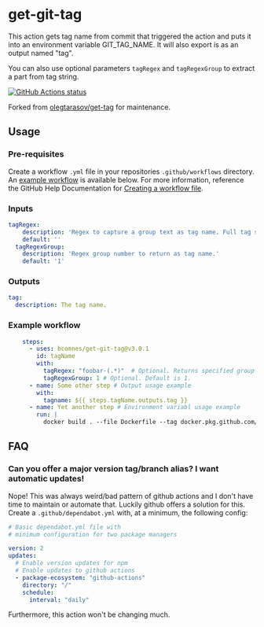 # get-git-tag

This action gets tag name from commit that triggered the action and puts it into an environment variable GIT_TAG_NAME.  It will also export is as an output named "tag".

You can also use optional parameters `tagRegex` and `tagRegexGroup` to extract a part from tag string.

<a href="https://github.com/bcomnes/get-git-tag"><img alt="GitHub Actions status" src="https://github.com/bcomnes/get-git-tag/workflows/Tests/badge.svg"></a>

Forked from [olegtarasov/get-tag](https://github.com/olegtarasov/get-tag) for maintenance.

## Usage

### Pre-requisites
Create a workflow `.yml` file in your repositories `.github/workflows` directory. An [example workflow](#example-workflow) is available below. For more information, reference the GitHub Help Documentation for [Creating a workflow file](https://help.github.com/en/articles/configuring-a-workflow#creating-a-workflow-file).

### Inputs

```yaml
tagRegex:
    description: 'Regex to capture a group text as tag name. Full tag string is returned if regex is not defined.'
    default: ''
  tagRegexGroup:
    description: 'Regex group number to return as tag name.'
    default: '1'
```

### Outputs

```yaml
tag:
  description: The tag name.
```

### Example workflow

```yaml
    steps:
      - uses: bcomnes/get-git-tag@v3.0.1
        id: tagName
        with:
          tagRegex: "foobar-(.*)"  # Optional. Returns specified group text as tag name. Full tag string is returned if regex is not defined.
          tagRegexGroup: 1 # Optional. Default is 1.
      - name: Some other step # Output usage example
        with:
          tagname: ${{ steps.tagName.outputs.tag }}
      - name: Yet another step # Environment variabl usage example
        run: |
          docker build . --file Dockerfile --tag docker.pkg.github.com/someimage:$GIT_TAG_NAME
```

## FAQ

### Can you offer a major version tag/branch alias?  I want automatic updates!

Nope!  This was always weird/bad pattern of github actions and I don't have time to maintain or automate that.  Luckily github offers a solution for this.  Create a `.github/dependabot.yml` with, at a minimum, the following config:

```yaml
# Basic dependabot.yml file with
# minimum configuration for two package managers

version: 2
updates:
  # Enable version updates for npm
  # Enable updates to github actions
  - package-ecosystem: "github-actions"
    directory: "/"
    schedule:
      interval: "daily"
```

Furthermore, this action won't be changing much.
